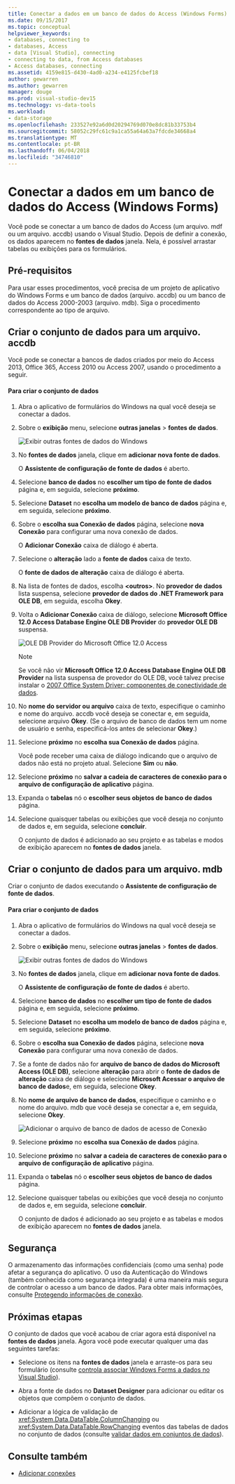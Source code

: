 ```yaml
---
title: Conectar a dados em um banco de dados do Access (Windows Forms)
ms.date: 09/15/2017
ms.topic: conceptual
helpviewer_keywords:
- databases, connecting to
- databases, Access
- data [Visual Studio], connecting
- connecting to data, from Access databases
- Access databases, connecting
ms.assetid: 4159e815-d430-4ad0-a234-e4125fcbef18
author: gewarren
ms.author: gewarren
manager: douge
ms.prod: visual-studio-dev15
ms.technology: vs-data-tools
ms.workload:
- data-storage
ms.openlocfilehash: 233527e92a6d0d20294769d070e8dc81b33753b4
ms.sourcegitcommit: 58052c29fc61c9a1ca55a64a63a7fdcde34668a4
ms.translationtype: MT
ms.contentlocale: pt-BR
ms.lasthandoff: 06/04/2018
ms.locfileid: "34746810"
---
```

# <a name="connect-to-data-in-an-access-database-windows-forms"></a>Conectar a dados em um banco de dados do Access (Windows Forms)
Você pode se conectar a um banco de dados do Access (um arquivo. mdf ou um arquivo. accdb) usando o Visual Studio. Depois de definir a conexão, os dados aparecem no **fontes de dados** janela. Nela, é possível arrastar tabelas ou exibições para os formulários.

## <a name="prerequisites"></a>Pré-requisitos
 Para usar esses procedimentos, você precisa de um projeto de aplicativo do Windows Forms e um banco de dados (arquivo. accdb) ou um banco de dados do Access 2000-2003 (arquivo. mdb). Siga o procedimento correspondente ao tipo de arquivo.

## <a name="creating-the-dataset-for-an-accdb-file"></a>Criar o conjunto de dados para um arquivo. accdb
 Você pode se conectar a bancos de dados criados por meio do Access 2013, Office 365, Access 2010 ou Access 2007, usando o procedimento a seguir.

#### <a name="to-create-the-dataset"></a>Para criar o conjunto de dados

1.  Abra o aplicativo de formulários do Windows na qual você deseja se conectar a dados.

2.  Sobre o **exibição** menu, selecione **outras janelas** > **fontes de dados**.

     ![Exibir outras fontes de dados do Windows](../data-tools/media/viewdatasources.png)

3.  No **fontes de dados** janela, clique em **adicionar nova fonte de dados**.

     O **Assistente de configuração de fonte de dados** é aberto.

4.  Selecione **banco de dados** no **escolher um tipo de fonte de dados** página e, em seguida, selecione **próximo**.

5.  Selecione **Dataset** no **escolha um modelo de banco de dados** página e, em seguida, selecione **próximo**.

6.  Sobre o **escolha sua Conexão de dados** página, selecione **nova Conexão** para configurar uma nova conexão de dados.

     O **Adicionar Conexão** caixa de diálogo é aberta.

7.  Selecione o **alteração** lado a **fonte de dados** caixa de texto.

     O **fonte de dados de alteração** caixa de diálogo é aberta.

8.  Na lista de fontes de dados, escolha  **\<outros\>**. No **provedor de dados** lista suspensa, selecione **provedor de dados do .NET Framework para OLE DB**, em seguida, escolha **Okey**.

9. Volta o **Adicionar Conexão** caixa de diálogo, selecione **Microsoft Office 12.0 Access Database Engine OLE DB Provider** do **provedor OLE DB** suspensa.

     ![OLE DB Provider do Microsoft Office 12.0 Access](../data-tools/media/dataoledbprovideroffice12access.png)

     > [!NOTE]
     >  Se você não vir **Microsoft Office 12.0 Access Database Engine OLE DB Provider** na lista suspensa de provedor do OLE DB, você talvez precise instalar o [2007 Office System Driver: componentes de conectividade de dados](https://www.microsoft.com/download/confirmation.aspx?id=23734).

9. No **nome do servidor ou arquivo** caixa de texto, especifique o caminho e nome do arquivo. accdb você deseja se conectar e, em seguida, selecione arquivo **Okey**. (Se o arquivo de banco de dados tem um nome de usuário e senha, especificá-los antes de selecionar **Okey**.)

10. Selecione **próximo** no **escolha sua Conexão de dados** página.

     Você pode receber uma caixa de diálogo indicando que o arquivo de dados não está no projeto atual. Selecione **Sim** ou **não**.

11. Selecione **próximo** no **salvar a cadeia de caracteres de conexão para o arquivo de configuração de aplicativo** página.

12. Expanda o **tabelas** nó o **escolher seus objetos de banco de dados** página.

13. Selecione quaisquer tabelas ou exibições que você deseja no conjunto de dados e, em seguida, selecione **concluir**.

     O conjunto de dados é adicionado ao seu projeto e as tabelas e modos de exibição aparecem no **fontes de dados** janela.

## <a name="creating-the-dataset-for-an-mdb-file"></a>Criar o conjunto de dados para um arquivo. mdb
 Criar o conjunto de dados executando o **Assistente de configuração de fonte de dados**.

#### <a name="to-create-the-dataset"></a>Para criar o conjunto de dados

1.  Abra o aplicativo de formulários do Windows na qual você deseja se conectar a dados.

2.  Sobre o **exibição** menu, selecione **outras janelas** > **fontes de dados**.

     ![Exibir outras fontes de dados do Windows](../data-tools/media/viewdatasources.png)

3.  No **fontes de dados** janela, clique em **adicionar nova fonte de dados**.

     O **Assistente de configuração de fonte de dados** é aberto.

4.  Selecione **banco de dados** no **escolher um tipo de fonte de dados** página e, em seguida, selecione **próximo**.

5.  Selecione **Dataset** no **escolha um modelo de banco de dados** página e, em seguida, selecione **próximo**.

6.  Sobre o **escolha sua Conexão de dados** página, selecione **nova Conexão** para configurar uma nova conexão de dados.

7.  Se a fonte de dados não for **arquivo de banco de dados do Microsoft Access (OLE DB)**, selecione **alteração** para abrir o **fonte de dados de alteração** caixa de diálogo e selecione **Microsoft Acessar o arquivo de banco de dados**e, em seguida, selecione **Okey**.

8.  No **nome de arquivo de banco de dados**, especifique o caminho e o nome do arquivo. mdb que você deseja se conectar a e, em seguida, selecione **Okey**.

     ![Adicionar o arquivo de banco de dados de acesso de Conexão](../data-tools/media/dataaddconnectionaccessmdb.png)

9. Selecione **próximo** no **escolha sua Conexão de dados** página.

10. Selecione **próximo** no **salvar a cadeia de caracteres de conexão para o arquivo de configuração de aplicativo** página.

11. Expanda o **tabelas** nó o **escolher seus objetos de banco de dados** página.

12. Selecione quaisquer tabelas ou exibições que você deseja no conjunto de dados e, em seguida, selecione **concluir**.

     O conjunto de dados é adicionado ao seu projeto e as tabelas e modos de exibição aparecem no **fontes de dados** janela.

## <a name="security"></a>Segurança
 O armazenamento das informações confidenciais (como uma senha) pode afetar a segurança do aplicativo. O uso da Autenticação do Windows (também conhecida como segurança integrada) é uma maneira mais segura de controlar o acesso a um banco de dados. Para obter mais informações, consulte [Protegendo informações de conexão](/dotnet/framework/data/adonet/protecting-connection-information).

## <a name="next-steps"></a>Próximas etapas
 O conjunto de dados que você acabou de criar agora está disponível na **fontes de dados** janela. Agora você pode executar qualquer uma das seguintes tarefas:

-   Selecione os itens na **fontes de dados** janela e arraste-os para seu formulário (consulte [controla associar Windows Forms a dados no Visual Studio](../data-tools/bind-windows-forms-controls-to-data-in-visual-studio.md)).

-   Abra a fonte de dados no **Dataset Designer** para adicionar ou editar os objetos que compõem o conjunto de dados.

-   Adicionar a lógica de validação de <xref:System.Data.DataTable.ColumnChanging> ou <xref:System.Data.DataTable.RowChanging> eventos das tabelas de dados no conjunto de dados (consulte [validar dados em conjuntos de dados](../data-tools/validate-data-in-datasets.md)).

## <a name="see-also"></a>Consulte também

- [Adicionar conexões](../data-tools/add-new-connections.md)